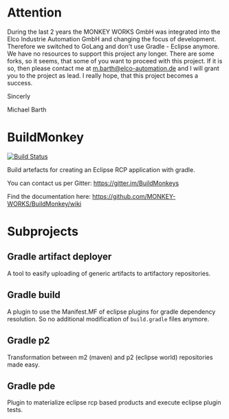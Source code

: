 # Attention
During the last 2 years the MONKEY WORKS GmbH was integrated into the Elco Industrie Automation GmbH and changing the focus of development. Therefore we switched to GoLang and don't use Gradle - Eclipse anymore. We have no resources to support this project any longer. There are some forks, so it seems, that some of you want to proceed with this project. If it is so, then please contact me at m.barth@elco-automation.de and I will grant you to the project as lead. I really hope, that this project becomes a success.

Sincerly

Michael Barth

# BuildMonkey
[![Build Status](https://travis-ci.org/MONKEY-WORKS/BuildMonkey.svg?branch=master)](https://travis-ci.org/MONKEY-WORKS/BuildMonkey)

Build artefacts for creating an Eclipse RCP application with gradle.

You can contact us per Gitter: https://gitter.im/BuildMonkeys

Find the documentation  here: https://github.com/MONKEY-WORKS/BuildMonkey/wiki

# Subprojects
## Gradle artifact deployer

A tool to easify uploading of generic artifacts to artifactory repositories.

## Gradle build

A plugin to use the Manifest.MF of eclipse plugins for gradle dependency resolution. So no additional modification of `build.gradle` files anymore.

## Gradle p2

Transformation between m2 (maven) and p2 (eclipse world) repositories made easy.

## Gradle pde

Plugin to materialize eclipse rcp based products and execute eclipse plugin tests.
